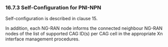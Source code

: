 ### 16.7.3 Self-Configuration for PNI-NPN

Self-configuration is described in clause 15.

In addition, each NG-RAN node informs the connected neighbour NG-RAN
nodes of the list of supported CAG ID(s) per CAG cell in the appropriate
Xn interface management procedures.